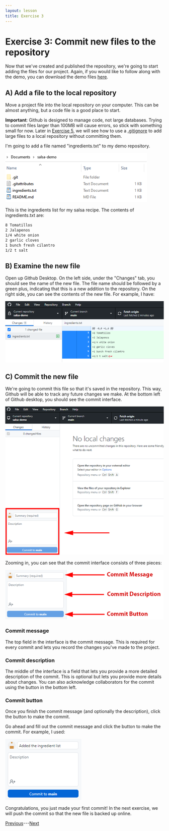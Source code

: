 ```yaml
---
layout: lesson
title: Exercise 3
---
```


# Exercise 3: Commit new files to the repository

Now that we've created and published the repository, we're going to start adding the files for our project. Again, if you would like to follow along with the demo, you can download the demo files <a href="../demo-files/demo-files.zip" download>here</a>.

## A) Add a file to the local repository

Move a project file into the local repository on your computer. This can be almost anything, but a code file is a good place to start.

**Important**: Github is designed to manage code, not large databases. Trying to commit files larger than 100MB will cause errors, so stick with something small for now. Later in [Exercise 5](exercise-5), we will see how to use a [.gitignore](05-gitignore) to add large files to a local repository without committing them.

I'm going to add a file named "ingredients.txt" to my demo repository.

![A file browser for the salsa repository now includes a file named 'ingredients.txt'.](..\assets\images\E3\repo-contents-2.png)

This is the ingredients list for my salsa recipe. The contents of ingredients.txt are:

```
8 Tomatillos
2 Jalapenos
1/4 white onion
2 garlic cloves
1 bunch fresh cilantro
1/2 t salt
```

## B) Examine the new file

Open up Github Desktop. On the left side, under the "Changes" tab, you should see the name of the new file. The file name should be followed by a green plus, indicating that this is a new addition to the repository. On the right side, you can see the contents of the new file. For example, I have:

![Github desktop shows the name of the new 'ingredients.txt' file on the left side, and the contents of the file on the right side.](..\assets\images\E3\add-file.png)

## C) Commit the new file

We're going to commit this file so that it's saved in the repository. This way, Github will be able to track any future changes we make. At the bottom left of Github desktop, you should see the commit interface.

![A snapshot of Github Desktop with an arrow point to the commit interface in the bottom left.](..\assets\images\E3\commit.png)

Zooming in, you can see that the commit interface consists of three pieces:

![A zoomed view of the Github Desktop commit interface with three fields.](..\assets\images\E3\commit-box.png)


### Commit message
The top field in the interface is the commit message. This is required for every commit and lets you record the changes you've made to the project.

### Commit description
The middle of the interface is a field that lets you provide a more detailed description of the commit. This is optional but lets you provide more details about changes. You can also acknowledge collaborators for the commit using the button in the bottom left.

### Commit button
Once you finish the commit message (and optionally the description), click the button to make the commit.

Go ahead and fill out the commit message and click the button to make the commit. For example, I used:

![A zoomed view of the Github Desktop commit interface the commit message filled out. The message indicates that an ingredient list was added to the demo.](..\assets\images\E3\demo-add.png)

Congratulations, you just made your first commit! In the next exercise, we will push the commit so that the new file is backed up online.

[Previous](exercise-2)---[Next](exercise-4)

